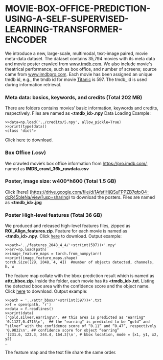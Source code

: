 # MOVIE-BOX-OFFICE-PREDICTION-USING-A-SELF-SUPERVISED-LEARNING-TRANSFORMER-ENCODER

We introduce a new, large-scale, multimodal, text-image paired, movie meta-data dataset. 
The dataset contains 35,794 movies with its meta data and movie poster crawled from www.tmdb.com. We also include movie's theatrical performance,  such as box office, and number of screens; source came from www.imdbpro.com. 
Each movie has been assigned an unique tmdb id, e.g., the tmdb id for movie [Titanic](https://www.themoviedb.org/movie/597-titanic) is 597. The tmdb_id is used during information retrieval. 
 
### Meta data: basics, keywords, and credits (Total 202 MB)
There are folders contains movies’ basic information, keywords and credits, respectively. Files are named as **<tmdb_id>.npy**
Data Loading Example:
``` 
>>data=np.load('../credits/5.npy', allow_pickle=True)
>>print(type(data))
<class 'dict'>
```
Click [here](https://drive.google.com/file/d/10g05aoMeClUxEjMFSt_5A5xjYPWI8JlK/view?usp=sharing) to download.

### Box Office (.csv)
We crawled movie’s box office information from https://pro.imdb.com/, named as **IMDB_crawl_36k_rawdata.csv**

### Poster, image size: w400*h600 (Total 1.5 GB)
Click [here] (https://drive.google.com/file/d/1AfsflHjQSuFPPZB7qfpO4-dcR45bIeNa/view?usp=sharing) to download the posters.
Files are named as **<tmdb_id>.jpg**

### Poster High-level features (Total 36 GB)
We produced and released high-level features files, zipped as **ROI_Align_features.zip**. Feature for each movie is named as **<tmdb_id>.npy**. 
Click [here](https://drive.google.com/file/d/1P-cU4iQdJbqS5zFwxVGSLHR-RLUdxexD/view?usp=sharing) to download.
Output example:
 ```
>>path='../features_2048_4_4/'+str(int(597))+'.npy'
>>arr=np.load(path)
>>image_feature_maps = torch.from_numpy(arr)
>>print(image_feature_maps.shape)
torch.Size([29, 2048, 4, 4])  #number of objects detected, channels, h, w 
```

The feature map collate with the bbox prediction result which is named as **attr_bbox.zip**. Inside the folder, each movie has its **<tmdb_id>.txt**.
Listing the detected bbox area with the confidence score and the object name.
Click [here](https://drive.google.com/file/d/1L7xSvKtv0G-4MWXjZnOZ8j2mD-QxPHAo/view?usp=sharing) to download.
Output example:
```
>>path = '../attr_bbox/'+str(int(597))+'.txt
>>f = open(path, 'r')
>>data = f.readlines()
>>print(data)
['gold,silver,earring\n', ## this area is predicted as "earring"
'0.1127,0.4715\n',  ## the "earring" is predicted to be “gold” and “silver” with the confidence score of “0.11” and “0.47”, respectively
'0.9832\n', ## confidence score for object “earring”
'[231.6, 123.3, 244.4, 164.3]\n', # bbox location, mode = [x1, y1, x2, y2]
…
```
The feature map and the text file share the same order. 

